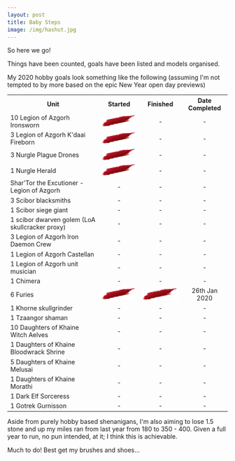 ```yaml
---
layout: post
title: Baby Steps
image: /img/hashut.jpg
---
```


So here we go! 

Things have been counted, goals have been listed and models organised. 

My 2020 hobby goals look something like the following (assuming I'm not tempted to by more based on the epic New Year open day previews)

<table>
  <tr>
    <th>Unit</th>
    <th style="text-align: center !important;">Started</th>
    <th style="text-align: center !important;">Finished</th>
    <th style="text-align: center !important;">Date Completed</th>
  </tr>
  <tr>
    <td>10 Legion of Azgorh Ironsworn</td>
    <td style="text-align: center !important;"> <img  src="/img/done.png"> </td>
     <td style="text-align: center !important;"> - </td>
      <td style="text-align: center !important;"> - </td>
  </tr>
  <tr>
    <td>3 Legion of Azgorh K'daai Fireborn</td>
    <td style="text-align: center !important;">  <img  src="/img/done.png"> </td>
     <td style="text-align: center !important;"> - </td>
      <td style="text-align: center !important;"> - </td>
  </tr>
    <tr>
    <td>3 Nurgle Plague Drones</td>
    <td style="text-align: center !important;">  <img  src="/img/done.png"> </td>
     <td style="text-align: center !important;"> - </td>
      <td style="text-align: center !important;"> - </td>
  </tr>
    <tr>
    <td>1 Nurgle Herald</td>
    <td style="text-align: center !important;">  <img  src="/img/done.png"> </td>
     <td style="text-align: center !important;"> - </td>
      <td style="text-align: center !important;"> - </td>
  </tr>
  <tr>
    <td>Shar'Tor the Excutioner - Legion of Azgorh</td>
    <td style="text-align: center !important;"> - </td>
     <td style="text-align: center !important;"> - </td>
      <td style="text-align: center !important;"> - </td>

  </tr>
  <tr>
    <td>3 Scibor blacksmiths</td>
    <td style="text-align: center !important;"> - </td>
     <td style="text-align: center !important;"> - </td>
      <td style="text-align: center !important;"> - </td>
  </tr>
  <tr>
    <td>1 Scibor siege giant</td>
    <td style="text-align: center !important;"> - </td>
     <td style="text-align: center !important;"> - </td>
      <td style="text-align: center !important;"> - </td>
  </tr>
  <tr>
    <td>1 scibor dwarven golem (LoA skullcracker proxy) </td>
    <td style="text-align: center !important;"> - </td>
     <td style="text-align: center !important;"> - </td>
      <td style="text-align: center !important;"> - </td>
  </tr>
  <tr>
    <td>3 Legion of Azgorh Iron Daemon Crew</td>
    <td style="text-align: center !important;"> - </td>
     <td style="text-align: center !important;"> - </td>
      <td style="text-align: center !important;"> - </td>
  </tr>
  <tr>
    <td>1 Legion of Azgorh Castellan</td>
    <td style="text-align: center !important;"> - </td>
     <td style="text-align: center !important;"> - </td>
      <td style="text-align: center !important;"> - </td>
  </tr>
    <tr>
    <td>1 Legion of Azgorh unit musician</td>
    <td style="text-align: center !important;"> - </td>
     <td style="text-align: center !important;"> - </td>
      <td style="text-align: center !important;"> - </td>
  </tr>
     <tr>
    <td>1 Chimera</td>
    <td style="text-align: center !important;"> - </td>
     <td style="text-align: center !important;"> - </td>
      <td style="text-align: center !important;"> - </td>
  </tr>
 <tr>
    <td>6 Furies</td>
    <td style="text-align: center !important;"> <img  src="/img/done.png"> </td>
     <td style="text-align: center !important;"> <img  src="/img/done.png"> </td>
      <td style="text-align: center !important;"> 26th Jan 2020 </td>
  </tr>
  <tr>
    <td>1 Khorne skullgrinder</td>
    <td style="text-align: center !important;"> - </td>
     <td style="text-align: center !important;"> - </td>
      <td style="text-align: center !important;"> - </td>
  </tr>
  <tr>
    <td>1 Tzaangor shaman</td>
    <td style="text-align: center !important;"> - </td>
     <td style="text-align: center !important;"> - </td>
      <td style="text-align: center !important;"> - </td>
  </tr>
  <tr>
    <td>10 Daughters of Khaine Witch Aelves</td>
    <td style="text-align: center !important;"> - </td>
     <td style="text-align: center !important;"> - </td>
      <td style="text-align: center !important;"> - </td>
  </tr>
  <tr>
    <td>1 Daughters of Khaine Bloodwrack Shrine</td>
    <td style="text-align: center !important;"> - </td>
     <td style="text-align: center !important;"> - </td>
      <td style="text-align: center !important;"> - </td>
  </tr>
  <tr>
    <td>5 Daughters of Khaine Melusai</td>
    <td style="text-align: center !important;"> - </td>
     <td style="text-align: center !important;"> - </td>
      <td style="text-align: center !important;"> - </td>
  </tr>
  <tr>
    <td>1 Daughters of Khaine Morathi</td>
    <td style="text-align: center !important;"> - </td>
     <td style="text-align: center !important;"> - </td>
      <td style="text-align: center !important;"> - </td>
  </tr>
  <tr>
    <td>1 Dark Elf Sorceress</td>
    <td style="text-align: center !important;"> - </td>
     <td style="text-align: center !important;"> - </td>
      <td style="text-align: center !important;"> - </td>
  </tr>
 <tr>
    <td>1 Gotrek Gurnisson</td>
    <td style="text-align: center !important;"> - </td>
     <td style="text-align: center !important;"> - </td>
      <td style="text-align: center !important;"> - </td>
  </tr>
</table>


Aside from purely hobby based shenanigans, I'm also aiming to lose 1.5 stone and up my miles ran from last year from 180 to 350 - 400. Given a full year to run, no pun intended, at it; I think this is achievable. 

Much to do! Best get my brushes and shoes...
